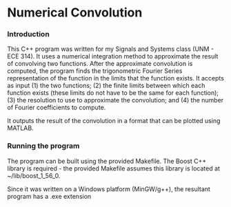 # Numerical Convolution #

### Introduction ###

This C++ program was written for my Signals and Systems class (UNM - ECE 314). It uses a numerical integration method to approximate the result of convolving two functions.  After the approximate convolution is computed, the program finds the trigonometric Fourier Series representation of the function in the limits that the function exists. It accepts as input (1) the two functions; (2) the finite limits between which each function exists (these limits do not have to be the same for each function); (3) the resolution to use to approximate the convolution; and (4) the number of Fourier coefficients to compute.

It outputs the result of the convolution in a format that can be plotted using MATLAB.

### Running the program ###

The program can be built using the provided Makefile. The Boost C++ library is required - the provided Makefile assumes this library is located at ~/lib/boost_1_56_0.  

Since it was written on a Windows platform (MinGW/g++), the resultant program has a .exe extension
